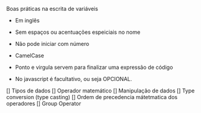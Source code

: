Boas práticas na escrita de variáveis

- Em inglês
- Sem espaços ou acentuações espeiciais no nome
- Não pode iniciar com número
- CamelCase

- Ponto e virgula servem para finalizar uma expressão de código
- No javascript é facultativo, ou seja OPCIONAL.

[] Tipos de dados
[] Operador matemático
[] Manipulação de dados
    [] Type conversion (type casting)
[] Ordem de precedencia mátetmatica dos operadores
[] Group Operator